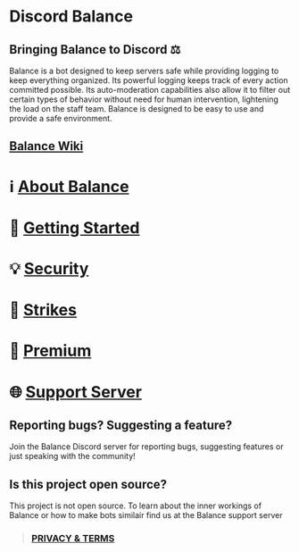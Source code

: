 # Discord Balance

## Bringing Balance to Discord ⚖️
Balance is a bot designed to keep servers safe while providing logging to keep everything organized. Its powerful logging keeps track of every action committed possible. Its auto-moderation capabilities also allow it to filter out certain types of behavior without need for human intervention, lightening the load on the staff team. Balance is designed to be easy to use and provide a safe environment.

## [Balance Wiki](https://github.com/qasmokes/balance/wiki)
# ℹ [About Balance](https://github.com/qasmokes/balance/wiki/about)  
# 🔹 [Getting Started](https://github.com/qasmokes/balance/wiki/getting-started)  
# 💡 [Security](https://github.com/qasmokes/balance/wiki/security)  
# 🚩 [Strikes](https://github.com/qasmokes/balance/wiki/strikes)  
# 🔸 [Premium](https://github.com/qasmokes/balance/wiki/premium)   
# 🌐 [Support Server](https://github.com/qasmokes/balance/wiki/invite)


## Reporting bugs? Suggesting a feature?
Join the Balance Discord server for reporting bugs, suggesting features or just speaking with the community!


## Is this project open source?
This project is not open source. To learn about the inner workings of Balance or how to make bots similair find us at the Balance support server

> ### [PRIVACY & TERMS](https://github.com/Qasmokes/balance/blob/main/tos.md)
